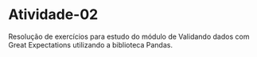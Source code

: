 # Atividade-02
Resolução de exercícios para estudo do módulo de Validando dados com Great Expectations utilizando a biblioteca Pandas.
